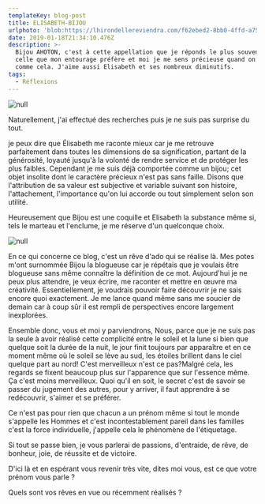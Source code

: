 ```yaml
---
templateKey: blog-post
title: ELISABETH-BIJOU
urlphoto: 'blob:https://lhirondellereviendra.com/f62ebed2-8bb0-4ffd-a75c-fae79316117b'
date: 2019-01-18T21:34:10.476Z
description: >-
  Bijou AHOTON, c'est à cette appellation que je réponds le plus souvent, c'est
  celle que mon entourage préfère et moi je me sens précieuse quand on m'appelle
  comme cela. J'aime aussi Elisabeth et ses nombreux diminutifs. 
tags:
  - Réflexions
---
```

![null](/img/img_0015.jpg)

Naturellement, j'ai effectué des recherches puis je ne suis pas surprise du tout.

je peux dire que Élisabeth me raconte mieux car je me retrouve parfaitement dans toutes les dimensions de sa signification, partant de la générosité, loyauté jusqu'à la volonté de rendre service et de protéger les plus faibles. Cependant je me suis déjà comportée comme un bijou; cet objet insolite dont le caractère précieux n'est pas sans faille. Disons que l'attribution de sa valeur est subjective et variable suivant son histoire, l'attachement, l'importance qu'on lui accorde ou tout simplement selon son utilité.

Heureusement que Bijou est une coquille et Elisabeth la substance même si, tels le marteau et l'enclume, je me réserve d'un quelconque choix.

![null](/img/49343205_1569430366522047_7915797607551598592_n.jpg)

En ce qui concerne ce blog, c'est un rêve d'ado qui se réalise là. Mes potes m'ont surnommée Bijou la blogueuse car je répétais que je voulais être blogueuse sans même connaître la définition de ce mot. Aujourd'hui je ne peux plus attendre, je veux écrire, me raconter et mettre en œuvre ma créativité. Essentiellement, je voudrais pouvoir faire découvrir je ne sais encore quoi exactement. Je me lance quand même sans me soucier de demain car à coup sûr il est rempli de perspectives encore largement inexplorées.

Ensemble donc, vous et moi y parviendrons, Nous, parce que je ne suis pas la seule à avoir réalisé cette complicité entre le soleil et la lune si bien que quelque soit la durée de la nuit, le jour finit toujours par apparaître et en ce moment même où le soleil se lève au sud, les étoiles brillent dans le ciel quelque part au nord! C'est merveilleux n'est ce pas?Malgré cela, les regards se fixent beaucoup plus sur l'apparence que sur l'essence même. Ça c'est moins merveilleux. Quoi qu'il en soit, le secret c'est de savoir se passer du jugement des autres, pour y arriver, il faut apprendre à se redécouvrir, s'aimer et se préférer.

Ce n'est pas pour rien que chacun a un prénom même si tout le monde s'appelle les Hommes et c'est incontestablement pareil dans les familles c'est la force individuelle, j'appelle cela le phénomène de l'étiquetage.

Si tout se passe bien, je vous parlerai de passions, d'entraide, de rêve, de bonheur, joie, de réussite et de victoire.

D'ici là et en espérant vous revenir très vite, dites moi vous, est ce que votre prénom vous parle ?

Quels sont vos rêves en vue ou récemment réalisés ?

